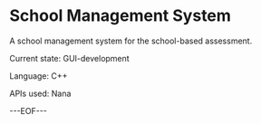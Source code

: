# School Management System
A school management system for the school-based assessment.

Current state: GUI-development

Language: C++

APIs used: Nana

---EOF---
